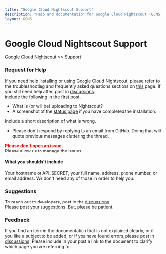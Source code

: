 ```yaml
---
title: "Google Cloud Nightscout Support"
description: "Help and documentation for Google Cloud Nightscout (GCNS) support. Learn how to troubleshoot, get assistance, and manage your Nightscout setup."
layout: GCNS
---
```


# Google Cloud Nightscout Support
[Google Cloud Nightscout](./GoogleCloud.md) >> Support  
  
### **Request for Help**  
If you need help installing or using Google Cloud Nightscout, please refer to the troubleshooting and frequently asked questions sections on [this](./GoogleCloud.md) page.  If you still need help after, post in [discussions](https://github.com/NightscoutFoundation/xDrip/discussions).  
include the following in the first post.  
- What is (or will be) uploading to Nightscout?
- A screenshot of the [status page](./Status.md) if you have completed the installation.  

Include a short description of what is wrong.  

- Please don't respond by replying to an email from GitHub.  Doing that will quote previous messages cluttering the thread.    
  
**<span style="color:red">Please don't open an issue.</span>**  
Please allow us to manage the issues.    
  
#### What you shouldn't include  
Your hostname or API_SECRET, your full name, address, phone number, or email address.  We don't need any of those in order to help you.  
  
  
### **Suggestions** 
To reach out to developers, post in the [discussions](https://github.com/NightscoutFoundation/xDrip/discussions).    
Please post your suggestions.  But, please be patient.  
  
  
### **Feedback**  
If you find an item in the documentation that is not explained clearly, or if you like a subject to be added, or if you have found errors, please post in [discussions](https://github.com/NightscoutFoundation/xDrip/discussions).  Please include in your post a link to the document to clarify which page you are referring to.  
